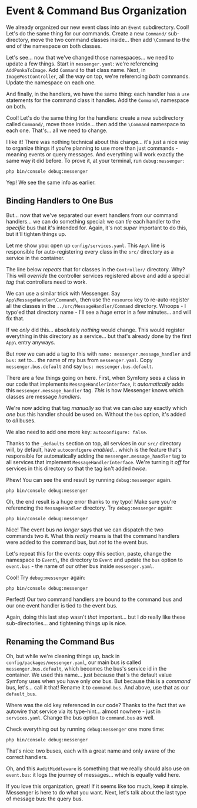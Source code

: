 # Event & Command Bus Organization

We already organized our new event class into an `Event` subdirectory. Cool! Let's
do the same thing for our commands. Create a new `Command/` sub-directory, move
the two command classes inside... then add `\Command` to the end of the namespace
on both classes.

Let's see... now that we've changed those namespaces... we need to update a few
things. Start in `messenger.yaml`: we're referencing `AddPonkaToImage`. Add
`Command` to that class name. Next, in `ImagePostController`, all the way on top,
we're referencing *both* commands. Update the namespace on each one.

And finally, in the handlers, we have the same thing: each handler has a `use`
statements for the command class it handles. Add the `Command\` namespace on both.

Cool! Let's do the same thing for the handlers: create a new subdirectory called
`Command/`, move those inside... then add the `\Command` namespace to each one.
That's... all we need to change.

I like it! There was nothing technical about this change... it's just a nice way
to organize things if you're planning to use more than just commands - meaning
events or query messages. And everything will work exactly the same way it did
before. To prove it, at your terminal, run `debug:messenger`:

```terminal-silent
php bin/console debug:messenger
```

Yep! We see the same info as earlier.

## Binding Handlers to One Bus

But... now that we've separated our event handlers from our command handlers...
we can do something special: we can *tie* each handler to the *specific* bus that
it's intended for. Again, it's not *super* important to do this, but it'll tighten
things up.

Let me show you: open up `config/services.yaml`. This `App\` line is responsible
for auto-registering every class in the `src/` directory as a service in the container.

The line below *repeats* that for classes in the `Controller/` directory. Why?
This will *override* the controller services registered above and add a special
*tag* that controllers need to work.

We can use a similar trick with Messenger. Say `App\MessageHandler\Command\`,
then use the `resource` key to re-auto-register all the classes in the
`../src/MessageHandler/Command` directory. Whoops - I typo'ed that directory
name - I'll see a *huge* error in a few minutes... and will fix that.

If we *only* did this... absolutely *nothing* would change. This would register
everything in this directory as a service... but that's already done by the
first `App\` entry anyways.

But *now* we can add a tag to this with `name: messenger.message_handler` and
`bus:` set to... the name of my bus from `messenger.yaml`. Copy
`messenger.bus.default` and say `bus: messenger.bus.default`.

There are a few things going on here. First, when Symfony sees a class in our
code that implements `MessageHandlerInterface`, it *automatically* adds this
`messenger.message_handler` tag. *This* is how Messenger knows which classes
are message *handlers*.

We're now adding that tag *manually* so that we can *also* say exactly which *one*
bus this handler should be used on. Without the `bus` option, it's added to *all*
buses.

We also need to add one more key: `autoconfigure: false`.

Thanks to the `_defaults` section on top, all services in our `src/` directory
will, by default, have `autoconfigure` *enabled*... which is the feature that's
responsible for automatically adding the `messenger.message_handler` tag to all
services that implement `MessageHandlerInterface`. We're turning it *off* for
services in this directory so that the tag isn't added *twice*.

Phew! You can see the end result by running `debug:messenger` again.

```terminal-silent
php bin/console debug:messenger
```

Oh, the end result is a huge error thanks to my typo! Make sure you're referencing
the `MessageHandler` directory. Try `debug:messenger` again:

```terminal-silent
php bin/console debug:messenger
```

Nice! The event bus *no longer* says that we can dispatch the two commands two
it. What this *really* means is that the command handlers were added to the
command bus, but *not* to the event bus.

Let's repeat this for the events: copy this section, paste, change the
namespace to `Event\`, the directory to `Event` and update the `bus` option to
`event.bus` - the name of our other bus inside `messenger.yaml`.

Cool! Try `debug:messenger` again:

```terminal-silent
php bin/console debug:messenger
```

Perfect! Our two command handlers are bound to the command bus and our one event
handler is tied to the event bus.

Again, doing this last step wasn't *that* important... but I *do* really like
these sub-directories... and tightening things up is nice.

## Renaming the Command Bus

Oh, but while we're cleaning things up, back in `config/packages/messenger.yaml`,
our main bus is called `messenger.bus.default`, which becomes the bus's service
id in the container. We used this name... just because that's the default value
Symfony uses when you have only *one* bus. But because this is a *command* bus,
let's... call it that! Rename it to `command.bus`. And above, use that as our `default_bus`.

Where was the old key referenced in our code? Thanks to the fact that we
autowire that service via its type-hint... almost nowhere - just in `services.yaml`.
Change the bus option to `command.bus` as well.

Check everything out by running `debug:messenger` one more time:

```terminal-silent
php bin/console debug:messenger
```

That's nice: two buses, each with a great name and only aware of the correct
handlers.

Oh, and this `AuditMiddleware` is something that we really should also use on
`event.bus`: it logs the journey of messages... which is equally valid here.

If you love this organization, great! If it seems like too much, keep it simple.
Messenger is here to do what you want. Next, let's talk about the last type of
message bus: the query bus.
